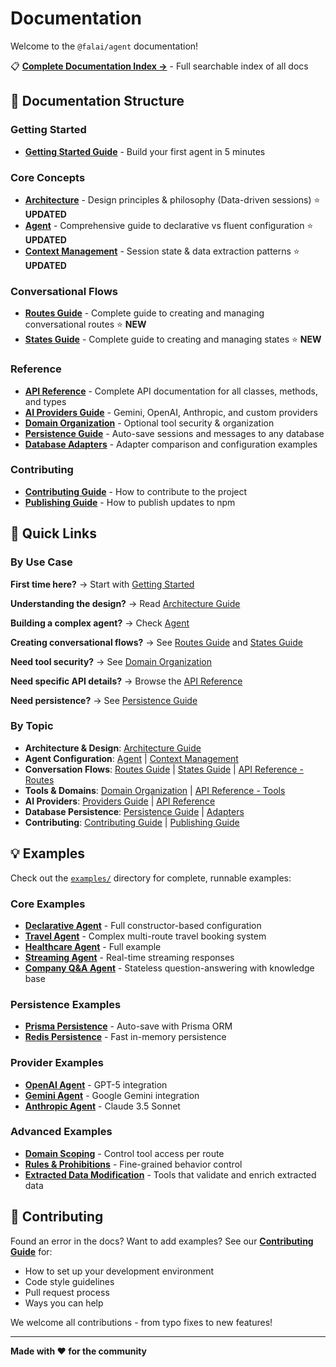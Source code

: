 # Documentation

Welcome to the `@falai/agent` documentation!

📋 **[Complete Documentation Index →](DOCS.md)** - Full searchable index of all docs

## 📖 Documentation Structure

### Getting Started

- **[Getting Started Guide](./GETTING_STARTED.md)** - Build your first agent in 5 minutes

### Core Concepts

- **[Architecture](./ARCHITECTURE.md)** - Design principles & philosophy (Data-driven sessions) ⭐ **UPDATED**
- **[Agent](./AGENT.md)** - Comprehensive guide to declarative vs fluent configuration ⭐ **UPDATED**
- **[Context Management](./CONTEXT_MANAGEMENT.md)** - Session state & data extraction patterns ⭐ **UPDATED**

### Conversational Flows

- **[Routes Guide](./ROUTES.md)** - Complete guide to creating and managing conversational routes ⭐ **NEW**
- **[States Guide](./STATES.md)** - Complete guide to creating and managing states ⭐ **NEW**

### Reference

- **[API Reference](./API_REFERENCE.md)** - Complete API documentation for all classes, methods, and types
- **[AI Providers Guide](./PROVIDERS.md)** - Gemini, OpenAI, Anthropic, and custom providers
- **[Domain Organization](./DOMAINS.md)** - Optional tool security & organization
- **[Persistence Guide](./PERSISTENCE.md)** - Auto-save sessions and messages to any database
- **[Database Adapters](./ADAPTERS.md)** - Adapter comparison and configuration examples

### Contributing

- **[Contributing Guide](./CONTRIBUTING.md)** - How to contribute to the project
- **[Publishing Guide](./PUBLISHING.md)** - How to publish updates to npm

## 🎯 Quick Links

### By Use Case

**First time here?**
→ Start with [Getting Started](./GETTING_STARTED.md)

**Understanding the design?**
→ Read [Architecture Guide](./ARCHITECTURE.md)

**Building a complex agent?**
→ Check [Agent](./AGENT.md)

**Creating conversational flows?**
→ See [Routes Guide](./ROUTES.md) and [States Guide](./STATES.md)

**Need tool security?**
→ See [Domain Organization](./DOMAINS.md)

**Need specific API details?**
→ Browse the [API Reference](./API_REFERENCE.md)

**Need persistence?**
→ See [Persistence Guide](./PERSISTENCE.md)

### By Topic

- **Architecture & Design**: [Architecture Guide](./ARCHITECTURE.md)
- **Agent Configuration**: [Agent](./AGENT.md) | [Context Management](./CONTEXT_MANAGEMENT.md)
- **Conversation Flows**: [Routes Guide](./ROUTES.md) | [States Guide](./STATES.md) | [API Reference - Routes](./API_REFERENCE.md#route)
- **Tools & Domains**: [Domain Organization](./DOMAINS.md) | [API Reference - Tools](./API_REFERENCE.md#definetool)
- **AI Providers**: [Providers Guide](./PROVIDERS.md) | [API Reference](./API_REFERENCE.md#geminiprovider)
- **Database Persistence**: [Persistence Guide](./PERSISTENCE.md) | [Adapters](./ADAPTERS.md)
- **Contributing**: [Contributing Guide](./CONTRIBUTING.md) | [Publishing Guide](./PUBLISHING.md)

## 💡 Examples

Check out the [`examples/`](../examples/) directory for complete, runnable examples:

### Core Examples

- **[Declarative Agent](../examples/declarative-agent.ts)** - Full constructor-based configuration
- **[Travel Agent](../examples/travel-agent.ts)** - Complex multi-route travel booking system
- **[Healthcare Agent](../examples/healthcare-agent.ts)** - Full example
- **[Streaming Agent](../examples/streaming-agent.ts)** - Real-time streaming responses
- **[Company Q&A Agent](../examples/company-qna-agent.ts)** - Stateless question-answering with knowledge base

### Persistence Examples

- **[Prisma Persistence](../examples/prisma-persistence.ts)** - Auto-save with Prisma ORM
- **[Redis Persistence](../examples/redis-persistence.ts)** - Fast in-memory persistence

### Provider Examples

- **[OpenAI Agent](../examples/openai-agent.ts)** - GPT-5 integration
- **[Gemini Agent](../examples/gemini-agent.ts)** - Google Gemini integration
- **[Anthropic Agent](../examples/healthcare-agent.ts)** - Claude 3.5 Sonnet

### Advanced Examples

- **[Domain Scoping](../examples/domain-scoping.ts)** - Control tool access per route
- **[Rules & Prohibitions](../examples/rules-prohibitions.ts)** - Fine-grained behavior control
- **[Extracted Data Modification](../examples/extracted-data-modification.ts)** - Tools that validate and enrich extracted data

## 🤝 Contributing

Found an error in the docs? Want to add examples? See our [**Contributing Guide**](./CONTRIBUTING.md) for:

- How to set up your development environment
- Code style guidelines
- Pull request process
- Ways you can help

We welcome all contributions - from typo fixes to new features!

---

**Made with ❤️ for the community**
